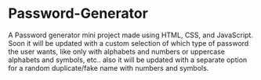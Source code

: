 # Password-Generator
A Password generator mini project made using HTML, CSS, and JavaScript. Soon it will be updated with a custom selection of which type of password the user wants, like only with alphabets and numbers or uppercase alphabets and symbols, etc.. also it will be updated with a separate option for a random duplicate/fake name with numbers and symbols.
